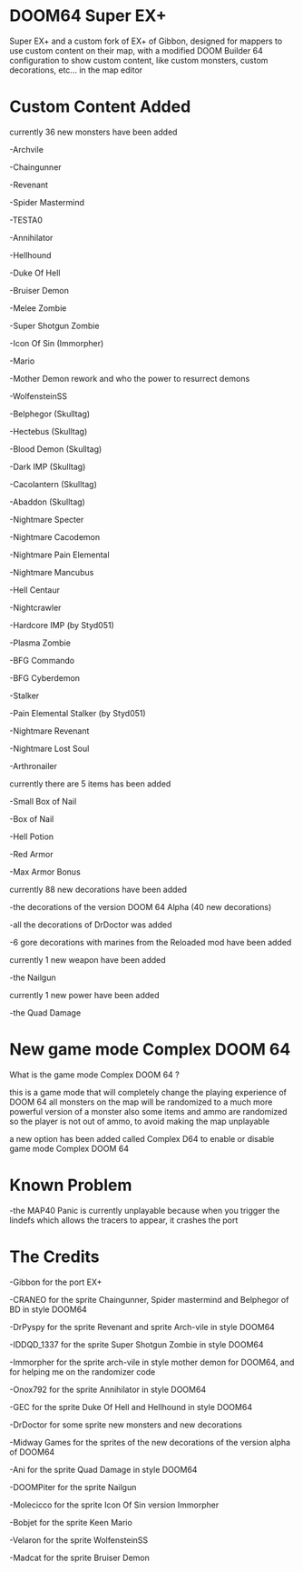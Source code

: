 # DOOM64 Super EX+
Super EX+ and a custom fork of  EX+ of Gibbon, designed for mappers to use custom content on their map, with a modified DOOM Builder 64 configuration to show custom content, like custom monsters, custom decorations, etc... in the map editor

# Custom Content Added
currently 36 new monsters have been added

-Archvile

-Chaingunner

-Revenant

-Spider Mastermind

-TESTA0

-Annihilator 

-Hellhound

-Duke Of Hell

-Bruiser Demon

-Melee Zombie

-Super Shotgun Zombie

-Icon Of Sin (Immorpher)

-Mario

-Mother Demon rework and who the power to resurrect demons

-WolfensteinSS

-Belphegor (Skulltag)

-Hectebus (Skulltag)

-Blood Demon (Skulltag)

-Dark IMP (Skulltag)

-Cacolantern (Skulltag)

-Abaddon (Skulltag)

-Nightmare Specter 

-Nightmare Cacodemon

-Nightmare Pain Elemental

-Nightmare Mancubus

-Hell Centaur

-Nightcrawler

-Hardcore IMP (by Styd051)

-Plasma Zombie

-BFG Commando

-BFG Cyberdemon

-Stalker

-Pain Elemental Stalker (by Styd051)

-Nightmare Revenant

-Nightmare Lost Soul

-Arthronailer 

currently there are 5 items has been added

-Small Box of Nail

-Box of Nail

-Hell Potion

-Red Armor

-Max Armor Bonus

currently 88 new decorations have been added

-the decorations of the version DOOM 64 Alpha (40 new decorations)

-all the decorations of DrDoctor was added

-6 gore decorations with marines from the Reloaded mod have been added

currently 1 new weapon have been added

-the Nailgun

currently 1 new power have been added

-the Quad Damage

# New game mode Complex DOOM 64 

What is the game mode Complex DOOM 64 ?

this is a game mode that will completely change the playing experience of DOOM 64 all monsters on the map will be randomized to a much more powerful version of a monster also some items and ammo are randomized so the player is not out of ammo, to avoid making the map unplayable

a new option has been added called Complex D64 to enable or disable game mode Complex DOOM 64 

# Known Problem

-the MAP40 Panic is currently unplayable because when you trigger the lindefs which allows the tracers to appear, it crashes the port

# The Credits
-Gibbon for the port EX+

-CRANEO for the sprite Chaingunner, Spider mastermind and Belphegor of BD in style DOOM64 

-DrPyspy for the sprite Revenant and sprite Arch-vile in style DOOM64  

-IDDQD_1337 for the sprite Super Shotgun Zombie in style DOOM64

-Immorpher for the sprite arch-vile in style mother demon for DOOM64, and for helping me on the randomizer code 

-Onox792 for the sprite Annihilator in style DOOM64

-GEC for the sprite Duke Of Hell and Hellhound in style DOOM64

-DrDoctor for some sprite new monsters and new decorations

-Midway Games for the sprites of the new decorations of the version alpha of DOOM64

-Ani for the sprite Quad Damage in style DOOM64

-DOOMPiter for the sprite Nailgun 

-Molecicco for the sprite Icon Of Sin version Immorpher

-Bobjet for the sprite Keen Mario

-Velaron for the sprite WolfensteinSS

-Madcat for the sprite Bruiser Demon
